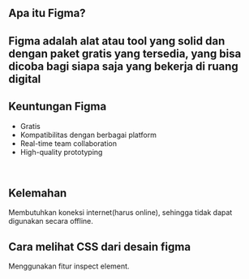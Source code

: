 <h2>Apa itu Figma?<h2>
Figma adalah alat atau tool yang solid dan dengan paket gratis yang tersedia, yang bisa dicoba bagi siapa saja yang bekerja di ruang digital <br>
<h2>Keuntungan Figma</h2>
<ul><li> Gratis </li>
    <li> Kompatibilitas dengan berbagai platform </li>
    <li> Real-time team collaboration </li>
    <li> High-quality prototyping </li>
</ul><br>
<h2>Kelemahan</h2>
Membutuhkan koneksi internet(harus online), sehingga tidak dapat digunakan secara offline. <br>
<h2>Cara melihat CSS dari desain figma</h2>
Menggunakan fitur inspect element.
